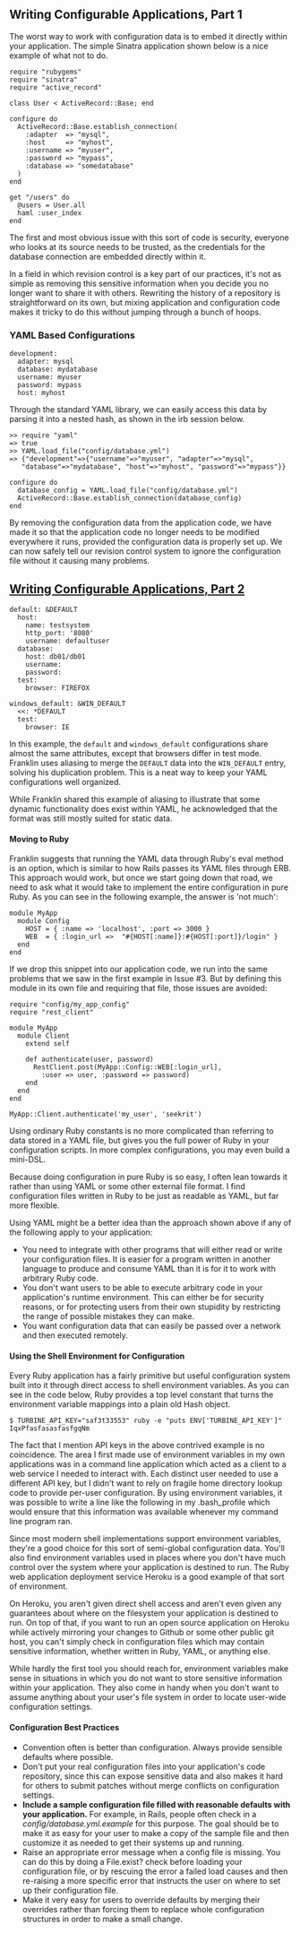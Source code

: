 ## Writing Configurable Applications, Part 1

The worst way to work with configuration data is to embed it directly within your application. The simple Sinatra application shown below is a nice example of what not to do.

    require "rubygems"
    require "sinatra"
    require "active_record"

    class User < ActiveRecord::Base; end

    configure do
      ActiveRecord::Base.establish_connection(
        :adapter  => "mysql",
        :host     => "myhost",
        :username => "myuser",
        :password => "mypass",
        :database => "somedatabase"
      )
    end

    get "/users" do
      @users = User.all
      haml :user_index
    end

The first and most obvious issue with this sort of code is security, everyone who looks at its source needs to be trusted, as the credentials for the database connection are embedded directly within it. 

In a field in which revision control is a key part of our practices, it's not as simple as removing this sensitive information when you decide you no longer want to share it with others. Rewriting the history of a repository is straightforward on its own, but mixing application and configuration code makes it tricky to do this without jumping through a bunch of hoops.

### YAML Based Configurations

    development:
      adapter: mysql
      database: mydatabase
      username: myuser
      password: mypass
      host: myhost

Through the standard YAML library, we can easily access this data by parsing it into a nested hash, as shown in the irb session below.

    >> require "yaml"
    => true
    >> YAML.load_file("config/database.yml")
    => {"development"=>{"username"=>"myuser", "adapter"=>"mysql", 
       "database"=>"mydatabase", "host"=>"myhost", "password"=>"mypass"}}

    configure do
      database_config = YAML.load_file("config/database.yml")
      ActiveRecord::Base.establish_connection(database_config)
    end

By removing the configuration data from the application code, we have made it so that the application code no longer needs to be modified everywhere it runs, provided the configuration data is properly set up. We can now safely tell our revision control system to ignore the configuration file without it causing many problems.

## [Writing Configurable Applications, Part 2](https://practicingruby.com/articles/configurable-applications-2)

    default: &DEFAULT
      host:
        name: testsystem
        http_port: '8080'
        username: defaultuser
      database:
        host: db01/db01
        username:
        password:
      test:
        browser: FIREFOX

    windows_default: &WIN_DEFAULT
      <<: *DEFAULT
      test:
        browser: IE

In this example, the `default` and `windows_default` configurations share almost the same attributes, except that browsers differ in test mode. Franklin uses aliasing to merge the `DEFAULT` data into the `WIN_DEFAULT` entry, solving his duplication problem. This is a neat way to keep your YAML configurations well organized.

While Franklin shared this example of aliasing to illustrate that some dynamic functionality does exist within YAML, he acknowledged that the format was still mostly suited for static data.

#### Moving to Ruby

Franklin suggests that running the YAML data through Ruby's eval method is an option, which is similar to how Rails passes its YAML files through ERB. This approach would work, but once we start going down that road, we need to ask what it would take to implement the entire configuration in pure Ruby. As you can see in the following example, the answer is 'not much':

    module MyApp
      module Config
        HOST = { :name => 'localhost', :port => 3000 }
        WEB  = { :login_url =>  "#{HOST[:name]}:#{HOST[:port]}/login" }
      end
    end

If we drop this snippet into our application code, we run into the same problems that we saw in the first example in Issue #3. But by defining this module in its own file and requiring that file, those issues are avoided:

    require "config/my_app_config"
    require "rest_client"

    module MyApp
      module Client
        extend self

        def authenticate(user, password)
          RestClient.post(MyApp::Config::WEB[:login_url], 
            :user => user, :password => password)
        end
      end
    end

    MyApp::Client.authenticate('my_user', 'seekrit')

Using ordinary Ruby constants is no more complicated than referring to data stored in a YAML file, but gives you the full power of Ruby in your configuration scripts. In more complex configurations, you may even build a mini-DSL.

Because doing configuration in pure Ruby is so easy, I often lean towards it rather than using YAML or some other external file format. I find configuration files written in Ruby to be just as readable as YAML, but far more flexible.

Using YAML might be a better idea than the approach shown above if any of the following apply to your application:

- You need to integrate with other programs that will either read or write your configuration files. It is easier for a program written in another language to produce and consume YAML than it is for it to work with arbitrary Ruby code.
- You don't want users to be able to execute arbitrary code in your application's runtime environment. This can either be for security reasons, or for protecting users from their own stupidity by restricting the range of possible mistakes they can make.
- You want configuration data that can easily be passed over a network and then executed remotely.

#### Using the Shell Environment for Configuration

Every Ruby application has a fairly primitive but useful configuration system built into it through direct access to shell environment variables. As you can see in the code below, Ruby provides a top level constant that turns the environment variable mappings into a plain old Hash object.

    $ TURBINE_API_KEY="saf3t33553" ruby -e "puts ENV['TURBINE_API_KEY']"
    IqxPfasfasasfasfgqNm

The fact that I mention API keys in the above contrived example is no coincidence. The area I first made use of environment variables in my own applications was in a command line application which acted as a client to a web service I needed to interact with. Each distinct user needed to use a different API key, but I didn't want to rely on fragile home directory lookup code to provide per-user configuration. By using environment variables, it was possible to write a line like the following in my .bash_profile which would ensure that this information was available whenever my command line program ran.

Since most modern shell implementations support environment variables, they're a good choice for this sort of semi-global configuration data. You'll also find environment variables used in places where you don't have much control over the system where your application is destined to run. The Ruby web application deployment service Heroku is a good example of that sort of environment.

On Heroku, you aren't given direct shell access and aren't even given any guarantees about where on the filesystem your application is destined to run. On top of that, if you want to run an open source application on Heroku while actively mirroring your changes to Github or some other public git host, you can't simply check in configuration files which may contain sensitive information, whether written in Ruby, YAML, or anything else.

While hardly the first tool you should reach for, environment variables make sense in situations in which you do not want to store sensitive information within your application. They also come in handy when you don't want to assume anything about your user's file system in order to locate user-wide configuration settings.

#### Configuration Best Practices

- Convention often is better than configuration. Always provide sensible defaults where possible.
- Don't put your real configuration files into your application's code repository, since this can expose sensitive data and also makes it hard for others to submit patches without merge conflicts on configuration settings.
- __Include a sample configuration file filled with reasonable defaults with your application.__ For example, in Rails, people often check in a _config/database.yml.example_ for this purpose. The goal should be to make it as easy for your user to make a copy of the sample file and then customize it as needed to get their systems up and running.
- Raise an appropriate error message when a config file is missing. You can do this by doing a File.exist? check before loading your configuration file, or by rescuing the error a failed load causes and then re-raising a more specific error that instructs the user on where to set up their configuration file.
- Make it very easy for users to override defaults by merging their overrides rather than forcing them to replace whole configuration structures in order to make a small change.